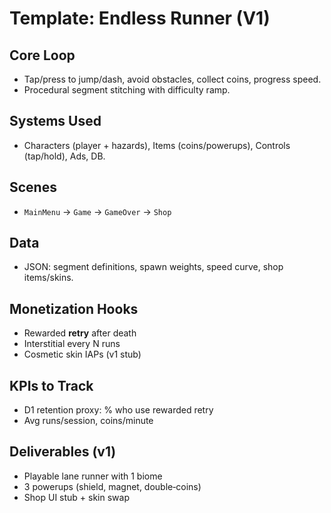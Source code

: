 # Template: Endless Runner (V1)

## Core Loop

-    Tap/press to jump/dash, avoid obstacles, collect coins, progress speed.
-    Procedural segment stitching with difficulty ramp.

## Systems Used

-    Characters (player + hazards), Items (coins/powerups), Controls (tap/hold), Ads, DB.

## Scenes

-    `MainMenu` → `Game` → `GameOver` → `Shop`

## Data

-    JSON: segment definitions, spawn weights, speed curve, shop items/skins.

## Monetization Hooks

-    Rewarded **retry** after death
-    Interstitial every N runs
-    Cosmetic skin IAPs (v1 stub)

## KPIs to Track

-    D1 retention proxy: % who use rewarded retry
-    Avg runs/session, coins/minute

## Deliverables (v1)

-    Playable lane runner with 1 biome
-    3 powerups (shield, magnet, double‑coins)
-    Shop UI stub + skin swap

